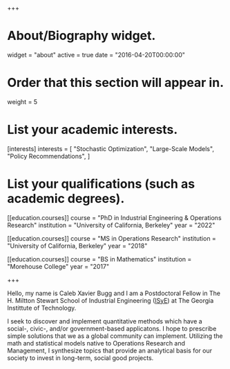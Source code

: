 +++
# About/Biography widget.
widget = "about"
active = true
date = "2016-04-20T00:00:00"

# Order that this section will appear in.
weight = 5

# List your academic interests.
[interests]
  interests = [
    "Stochastic Optimization",
    "Large-Scale Models",
    "Policy Recommendations",
  ]

# List your qualifications (such as academic degrees).
[[education.courses]]
  course = "PhD in Industrial Engineering & Operations Research"
  institution = "University of California, Berkeley"
  year = "2022"

[[education.courses]]
  course = "MS in Operations Research"
  institution = "University of California, Berkeley"
  year = "2018"


[[education.courses]]
  course = "BS in Mathematics"
  institution = "Morehouse College"
  year = "2017"

+++

Hello, my name is Caleb Xavier Bugg and I am a Postdoctoral Fellow in The H. Miltton Stewart School of Industrial Engineering ([ISyE](https://www.isye.gatech.edu)) at The Georgia Instittute of Technology. 

I seek to discover and implement quantitative methods which have a social-, civic-, and/or government-based applicatons. I hope to prescribe simple solutions that we as a global community can implement. Utilizing the math and statistical models native to Operations Research and Management, I synthesize topics that provide an analytical basis for our society to invest in long-term, social good projects. 
